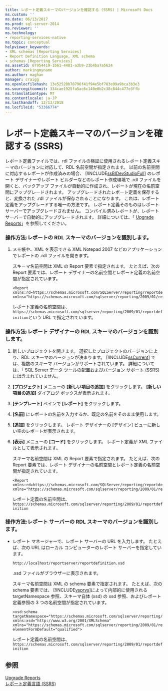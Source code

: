 ```yaml
---
title: レポート定義スキーマのバージョンを確認する (SSRS) | Microsoft Docs
ms.custom: ''
ms.date: 06/13/2017
ms.prod: sql-server-2014
ms.reviewer: ''
ms.technology:
- reporting-services-native
ms.topic: conceptual
helpviewer_keywords:
- XML schemas [Reporting Services]
- Report Definition Language, XML schema
- schemas [Reporting Services]
ms.assetid: 67954419-1b61-4481-a3b9-23b4ba7a5624
author: markingmyname
ms.author: maghan
manager: craigg
ms.openlocfilehash: 13e52520b78796f41f94e5bf783e99a9bca3b3e3
ms.sourcegitcommit: 334cae1925fa5ac6c140e0b2c38c844c477e3ffb
ms.translationtype: MT
ms.contentlocale: ja-JP
ms.lasthandoff: 12/13/2018
ms.locfileid: "53366774"
---
```

# <a name="find-the-report-definition-schema-version-ssrs"></a>レポート定義スキーマのバージョンを確認する (SSRS)
  レポート定義ファイルでは、rdl ファイルの検証に使用されるレポート定義スキーマのバージョンに対応して、RDL 名前空間が指定されます。 以前の名前空間に対応するレポートが作成済みの場合、 [!INCLUDE[ssBIDevStudioFull](../../includes/ssbidevstudiofull-md.md)] のレポート デザイナーやレポート ビルダーなどのレポート作成環境で .rdl ファイルを開くと、バックアップ ファイルが自動的に作成され、レポートが現在の名前空間にアップグレードされます。 アップグレードされたレポート定義を保存すると、変換された .rdl ファイルが保存されることになります。 これは、レポート定義をアップグレードする唯一の方法です。 レポート定義そのものはレポート サーバーでアップグレードされません。 コンパイル済みレポートが、レポート サーバーで自動的にアップグレードされます。 詳細については、「 [Upgrade Reports](../install-windows/upgrade-reports.md)」を参照してください。  
  
### <a name="how-to-identify-the-rdl-schema-version-of-a-report"></a>操作方法:レポートの RDL スキーマのバージョンを識別します。  
  
1.  メモ帳や、XML を表示できる XML Notepad 2007 などのアプリケーションでレポートの .rdl ファイルを開きます。  
  
     スキーマ名前空間は XML の Report 要素で指定されます。 たとえば、次の Report 要素では、レポート デザイナーの名前空間とレポート定義の名前空間が指定されています。  
  
    ```  
    <Report xmlns:rd=https://schemas.microsoft.com/SQLServer/reporting/reportdesigner   
    xmlns="https://schemas.microsoft.com/sqlserver/reporting/2009/01/reportdefinition">  
    ```  
  
     レポート定義の名前空間は、 `https://schemas.microsoft.com/sqlserver/reporting/2009/01/reportdefinition`という URL で指定されています。  
  
### <a name="how-to-identify-the-rdl-schema-version-of-report-designer"></a>操作方法:レポート デザイナーの RDL スキーマのバージョンを識別します。  
  
1.  新しいプロジェクトを開きます。 選択したプロジェクトのバージョンにより、RDL スキーマのバージョンが決まります。 [!INCLUDE[ssCurrent](../../includes/sscurrent-md.md)] では、複数のスキーマ バージョンがサポートされています。 詳細については、「 [SQL Server データ ツールの配置およびバージョン サポート (SSRS)](../tools/deployment-and-version-support-in-sql-server-data-tools-ssrs.md)には含まれていません。  
  
2.  **[プロジェクト]** メニューの **[新しい項目の追加]** をクリックします。 **[新しい項目の追加]** ダイアログ ボックスが表示されます。  
  
3.  **[テンプレート]** ペインで **[レポート]** をクリックします。  
  
4.  **[名前]** にレポートの名前を入力するか、既定の名前をそのまま使用します。  
  
5.  **[追加]** をクリックします。 レポート デザイナーの [デザイン] ビューに新しい空のレポートが表示されます。  
  
6.  **[表示]** メニューの **[コード]** をクリックします。 レポート定義が XML ファイルとして表示されます。  
  
     スキーマ名前空間は XML の Report 要素で指定されます。 たとえば、次の Report 要素では、レポート デザイナーの名前空間とレポート定義の名前空間が指定されています。  
  
    ```  
    <Report xmlns:rd=https://schemas.microsoft.com/SQLServer/reporting/reportdesigner  
    xmlns="https://schemas.microsoft.com/sqlserver/reporting/2009/01/reportdefinition">  
    ```  
  
     レポート定義の名前空間は、 `https://schemas.microsoft.com/sqlserver/reporting/2009/01/reportdefinition`  
  
### <a name="how-to-identify-the-rdl-schema-version-on-the-report-server"></a>操作方法:レポート サーバーの RDL スキーマのバージョンを識別します。  
  
-   レポート マネージャーで、レポート サーバーの URL を入力します。 たとえば、次の URL はローカル コンピューターのレポート サーバーを指定しています。  
  
     `http://localhost/reportserver/reportdefinition.xsd`  
  
     .xsd ファイルがブラウザーに表示されます。  
  
     スキーマ名前空間は XML の schema 要素で指定されます。 たとえば、次の schema 要素では、 [!INCLUDE[vsprvs](../../includes/vsprvs-md.md)]によって内部的に使用される targetNamespace 参照、スキーマ自体 (xsd) の xsd 参照、およびレポート定義参照の 3 つの名前空間が指定されています。  
  
    ```  
    <xsd:schema   
    targetNamespace="https://schemas.microsoft.com/sqlserver/reporting/2009/01/reportdefinition"   
    xmlns:xsd="http://www.w3.org/2001/XMLSchema"   
    xmlns="https://schemas.microsoft.com/sqlserver/reporting/2009/01/reportdefinition"   
    elementFormDefault="qualified">  
    ```  
  
     レポート定義の名前空間は、 `https://schemas.microsoft.com/sqlserver/reporting/2009/01/reportdefinition`  
  
## <a name="see-also"></a>参照  
 [Upgrade Reports](../install-windows/upgrade-reports.md)   
 [レポート定義言語 (SSRS)](report-definition-language-ssrs.md)  
  
  
